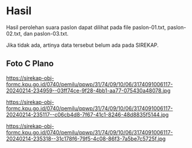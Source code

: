 # Hasil

Hasil perolehan suara paslon dapat dilihat pada file paslon-01.txt, paslon-02.txt, dan paslon-03.txt.

Jika tidak ada, artinya data tersebut belum ada pada SIREKAP.

## Foto C Plano

https://sirekap-obj-formc.kpu.go.id/0740/pemilu/ppwp/31/74/09/10/06/3174091006117-20240214-234959--03ff74ce-9f28-4bb1-aa77-075430a48078.jpg

https://sirekap-obj-formc.kpu.go.id/0740/pemilu/ppwp/31/74/09/10/06/3174091006117-20240214-235117--c06cb4d8-7f67-41c1-8246-48d8835f5144.jpg

https://sirekap-obj-formc.kpu.go.id/0740/pemilu/ppwp/31/74/09/10/06/3174091006117-20240214-235318--31c178f6-79f5-4c08-86f3-7a5be7c5725f.jpg
